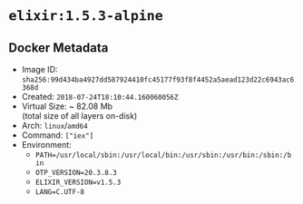 # `elixir:1.5.3-alpine`

## Docker Metadata

- Image ID: `sha256:99d434ba4927dd587924410fc45177f93f8f4452a5aead123d22c6943ac6368d`
- Created: `2018-07-24T18:10:44.160060056Z`
- Virtual Size: ~ 82.08 Mb  
  (total size of all layers on-disk)
- Arch: `linux`/`amd64`
- Command: `["iex"]`
- Environment:
  - `PATH=/usr/local/sbin:/usr/local/bin:/usr/sbin:/usr/bin:/sbin:/bin`
  - `OTP_VERSION=20.3.8.3`
  - `ELIXIR_VERSION=v1.5.3`
  - `LANG=C.UTF-8`

